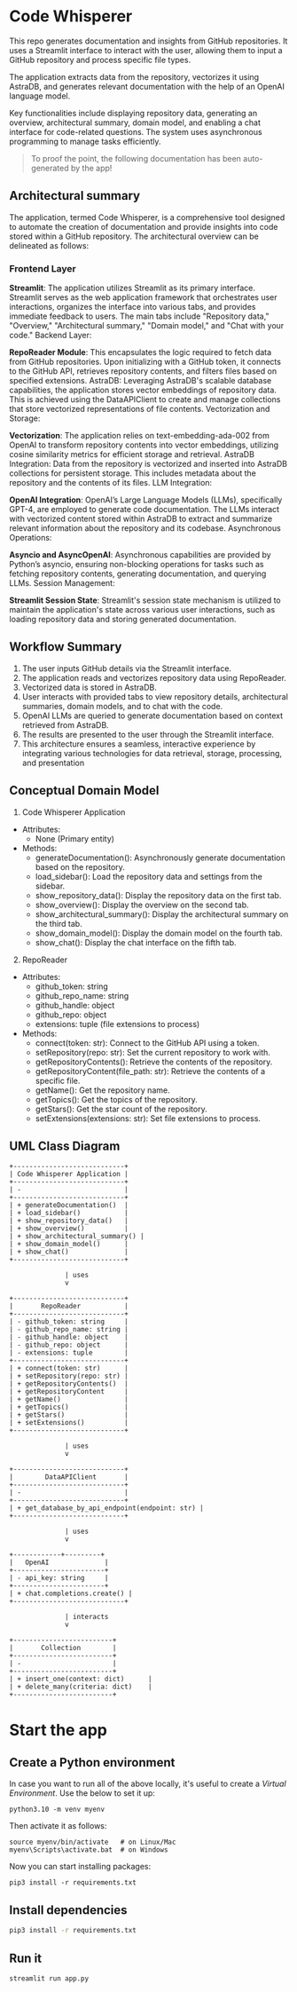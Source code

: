 # Code Whisperer
This repo generates documentation and insights from GitHub repositories. It uses a Streamlit interface to interact with the user, allowing them to input a GitHub repository and process specific file types.

The application extracts data from the repository, vectorizes it using AstraDB, and generates relevant documentation with the help of an OpenAI language model.

Key functionalities include displaying repository data, generating an overview, architectural summary, domain model, and enabling a chat interface for code-related questions. The system uses asynchronous programming to manage tasks efficiently.

> To proof the point, the following documentation has been auto-generated by the app!

## Architectural summary
The application, termed Code Whisperer, is a comprehensive tool designed to automate the creation of documentation and provide insights into code stored within a GitHub repository. The architectural overview can be delineated as follows:

### Frontend Layer

**Streamlit**: The application utilizes Streamlit as its primary interface. Streamlit serves as the web application framework that orchestrates user interactions, organizes the interface into various tabs, and provides immediate feedback to users. The main tabs include "Repository data," "Overview," "Architectural summary," "Domain model," and "Chat with your code."
Backend Layer:

**RepoReader Module**: This encapsulates the logic required to fetch data from GitHub repositories. Upon initializing with a GitHub token, it connects to the GitHub API, retrieves repository contents, and filters files based on specified extensions.
AstraDB: Leveraging AstraDB's scalable database capabilities, the application stores vector embeddings of repository data. This is achieved using the DataAPIClient to create and manage collections that store vectorized representations of file contents.
Vectorization and Storage:

**Vectorization**: The application relies on text-embedding-ada-002 from OpenAI to transform repository contents into vector embeddings, utilizing cosine similarity metrics for efficient storage and retrieval.
AstraDB Integration: Data from the repository is vectorized and inserted into AstraDB collections for persistent storage. This includes metadata about the repository and the contents of its files.
LLM Integration:

**OpenAI Integration**: OpenAI’s Large Language Models (LLMs), specifically GPT-4, are employed to generate code documentation. The LLMs interact with vectorized content stored within AstraDB to extract and summarize relevant information about the repository and its codebase.
Asynchronous Operations:

**Asyncio and AsyncOpenAI**: Asynchronous capabilities are provided by Python’s asyncio, ensuring non-blocking operations for tasks such as fetching repository contents, generating documentation, and querying LLMs.
Session Management:

**Streamlit Session State**: Streamlit's session state mechanism is utilized to maintain the application's state across various user interactions, such as loading repository data and storing generated documentation.

## Workflow Summary
1. The user inputs GitHub details via the Streamlit interface.
2. The application reads and vectorizes repository data using RepoReader.
3. Vectorized data is stored in AstraDB.
4. User interacts with provided tabs to view repository details, architectural summaries, domain models, and to chat with the code.
5. OpenAI LLMs are queried to generate documentation based on context retrieved from AstraDB.
6. The results are presented to the user through the Streamlit interface.
7. This architecture ensures a seamless, interactive experience by integrating various technologies for data retrieval, storage, processing, and presentation

## Conceptual Domain Model

1. Code Whisperer Application
- Attributes:
    - None (Primary entity)
- Methods:
    - generateDocumentation(): Asynchronously generate documentation based on the repository.
    - load_sidebar(): Load the repository data and settings from the sidebar.
    - show_repository_data(): Display the repository data on the first tab.
    - show_overview(): Display the overview on the second tab.
    - show_architectural_summary(): Display the architectural summary on the third tab.
    - show_domain_model(): Display the domain model on the fourth tab.
    - show_chat(): Display the chat interface on the fifth tab.
2. RepoReader
- Attributes:
    - github_token: string
    - github_repo_name: string
    - github_handle: object
    - github_repo: object
    - extensions: tuple (file extensions to process)
- Methods:
    - connect(token: str): Connect to the GitHub API using a token.
    - setRepository(repo: str): Set the current repository to work with.
    - getRepositoryContents(): Retrieve the contents of the repository.
    - getRepositoryContent(file_path: str): Retrieve the contents of a specific file.
    - getName(): Get the repository name.
    - getTopics(): Get the topics of the repository.
    - getStars(): Get the star count of the repository.
    - setExtensions(extensions: str): Set file extensions to process.

## UML Class Diagram
```
+----------------------------+
| Code Whisperer Application |
+----------------------------+
| -                          |
+----------------------------+
| + generateDocumentation()  |
| + load_sidebar()           |
| + show_repository_data()   |
| + show_overview()          |
| + show_architectural_summary() |
| + show_domain_model()      |
| + show_chat()              |
+----------------------------+

              | uses
              v

+----------------------------+
|       RepoReader           |
+----------------------------+
| - github_token: string     |
| - github_repo_name: string |
| - github_handle: object    |
| - github_repo: object      |
| - extensions: tuple        |
+----------------------------+
| + connect(token: str)      |
| + setRepository(repo: str) |
| + getRepositoryContents()  |
| + getRepositoryContent     |
| + getName()                |
| + getTopics()              |
| + getStars()               |
| + setExtensions()          |
+----------------------------+

              | uses
              v

+----------------------------+
|        DataAPIClient       |
+----------------------------+
| -                          |
+----------------------------+
| + get_database_by_api_endpoint(endpoint: str) |
+----------------------------+

              | uses
              v

+------------+---------+
|   OpenAI              |
+-----------------------+
| - api_key: string     |
+-----------------------+
| + chat.completions.create() |
+----------------------------+

              | interacts
              v

+-------------------------+
|       Collection        |
+-------------------------+
| -                       |
+-------------------------+
| + insert_one(context: dict)      |
| + delete_many(criteria: dict)    |
+-------------------------+
```
# Start the app

## Create a Python environment
In case you want to run all of the above locally, it's useful to create a *Virtual Environment*. Use the below to set it up:
```
python3.10 -m venv myenv
```
Then activate it as follows:
```
source myenv/bin/activate   # on Linux/Mac
myenv\Scripts\activate.bat  # on Windows
```
Now you can start installing packages:
```
pip3 install -r requirements.txt
```
## Install dependencies
```sh
pip3 install -r requirements.txt
```
## Run it
```sh
streamlit run app.py
```